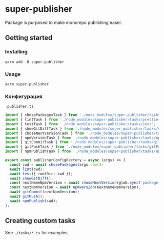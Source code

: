 # super-publisher

Package is purposed to make monorepo publishing easer.

## Getting started

### Installing

`yarn add -D super-publisher`

### Usage

`yarn super-publisher`

### Конфигурация

`.publisher.ts`

```ts
import { chosePackagesTask } from './node_modules/super-publisher/tasks/chosePackages';
import { lintTask } from './node_modules/super-publisher/tasks/prettier';
import { testTask } from './node_modules/super-publisher/tasks/jest';
import { showGitDiffTask } from './node_modules/super-publisher/tasks/showGitDiff';
import { choseNextVersionTask } from './node_modules/super-publisher/tasks/choseNextVersion';
import { npmVersionTask } from './node_modules/super-publisher/tasks/npmVersion';
import { gitCommitTask } from './node_modules/super-publisher/tasks/gitCommit';
import { gitPushTask } from './node_modules/super-publisher/tasks/gitPush';
import { npmPublishTask } from './node_modules/super-publisher/tasks/npmPublish';

export const publisherConfigFactory = async (args) => {
  const cwd = await chosePackages(args.root);
  await lint(cwd);
  await test({ rootDir: cwd });
  await showGitDiff();
  const nextNameNpmVersion = await choseNextVersion(glob.sync('package.json', { cwd })[0]);
  const nextNpmVersion = await npmVersion(nextNameNpmVersion);
  await gitCommit(nextNpmVersion);
  await gitPush();
  await npmPublish(cwd);
};
```

## Creating custom tasks

See `./tasks/*.ts` for examples.
